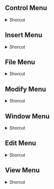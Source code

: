 ## Control Menu
<details>
           <summary>Shorcut</summary>

Shortcut | Description
------------ | -------------
, (comma) | Step backward one frame | 
. (period) | Step forward one frame | 
Cmd + Option + B | Enable simple buttons | 
Cmd + Return | Test Movie: In flash professional | 
Shift + , | Rewind | 

</details>

## Insert Menu
<details>
           <summary>Shorcut</summary>

Shortcut | Description
------------ | -------------
Cmd + F8 | New symbol | 
F5 | Timeline: Frame | 

</details>

## File Menu
<details>
           <summary>Shorcut</summary>

Shortcut | Description
------------ | -------------
Cmd + N | New | 
Cmd + O | Open | 
Cmd + Option + W | Close all | 
Cmd + Q | Quit | 
Cmd + R | Import: Import to stage | 
Cmd + S | Save | 
Cmd + Shift + S | Save as | 
Cmd + W | Close | 
Shift + F12 | Publish | 

</details>

## Modify Menu
<details>
           <summary>Shorcut</summary>

Shortcut | Description
------------ | -------------
Cmd + B | Break apart | 
Cmd + G | Group | 
Cmd + J | Document | 
Cmd + Shift + D | Timeline: Distribute to layers | 
Cmd + Shift + G | Ungroup | 
Cmd + Shift + H | Shape: Add shape hint | 
F6 | Timeline: Convert to keyframes | 
F7 | Timeline: Convert to blank keyframes | 
F8 | Convert to symbol | 

</details>

## Window Menu
<details>
           <summary>Shorcut</summary>

Shortcut | Description
------------ | -------------
Cmd + F10 | Other panels: History | 
Cmd + F2 | Tools | 
Cmd + F3 | Properties | 
Cmd + F9 | Swatches | 
Cmd + I | Info | 
Cmd + K | Align | 
Cmd + L | Library | 
Cmd + Option + T | Timeline | 
Cmd + T | Transform | 
F4 | Hide panels | 
Option + F3 | Movie explorer | 
Option + F9 | Actions | 
Shift + F2 | Other panels: Scene | 
Shift + F9 | Color | 

</details>

## Edit Menu
<details>
           <summary>Shorcut</summary>

Shortcut | Description
------------ | -------------
Cmd + A | Select all | 
Cmd + C | Copy | 
Cmd + D | Duplicate | 
Cmd + Option + C | Timeline: Copy frames | 
Cmd + Option + V | Timeline: Paste frames | 
Cmd + Shift + A | Deselect all | 
Cmd + Shift + V | Paste in place | 
Cmd + V | Paste in center | 
Cmd + X | Cut | 
Cmd + Y | Redo | 
Cmd + Z | Undo | 
Delete / Clear | Clear | 

</details>

## View Menu
<details>
           <summary>Shorcut</summary>

Shortcut | Description
------------ | -------------
Cmd + 1 | Magnification: 100% | 
Cmd + 3 | Magnification: Show all | 
Cmd + Shift + / | Snapping: Snap to objects | 
</details>
